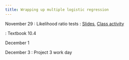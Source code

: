 ```yaml
---
title: Wrapping up multiple logistic regression
---
```


November 29
: Likelihood ratio tests
  : [Slides](https://sta112-f21.github.io/slides/lecture_38.html), [Class activity](https://sta112-f21.github.io/class_activities/ca_lecture_38.html)
  
: Textbook 10.4

December 1

December 3
: Project 3 work day